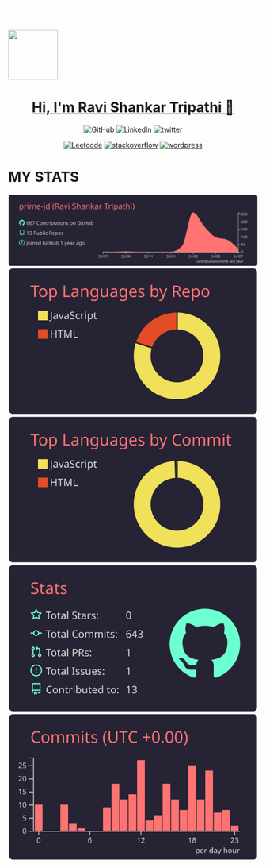 <h1 align="center"><a style="text-decorations:none; color:white" href="https://www.primejd9.wordpress.com">PRIME-JD</a></h1>
 <img align="center" height="100" width="100" src="https://res.cloudinary.com/dooks54nr/image/upload/w_1000,c_fill,ar_1:1,g_auto,r_max,bo_5px_solid_red,b_rgb:262c35/v1720105663/21156_lszxj0.jpg">
<h1 align="center"><a href="https://prime-jd.netlify.app">Hi, I'm Ravi Shankar Tripathi 👋</a></h1>


<p align="center">
  <a href="https://github.com/prime-jd">
    <picture>
      <source media="(prefers-color-scheme: dark)" srcset="https://cdn.simpleicons.org/github/white">
      <img alt="GitHub" title="GitHub" height="48" width="48" src="https://cdn.simpleicons.org/github"></picture></a>
  <a href="https://www.linkedin.com/in/ravi-shankar-tripathi-536870270/">
    <img alt="LinkedIn" title="LinkedIn"  src="https://cdn.simpleicons.org/linkedin"></a>
  <a href="https://x.com/primejd2002">
    <img alt="twitter" title="twitter" height="48" width="48" src="https://cdn.simpleicons.org/x/white"></a>
</p>

<p align="center">
  <a href="https://leetcode.com/u/_Ravi-2022/">
    <img alt="Leetcode" title="Leetcode" height="48" width="48" src="https://cdn.simpleicons.org/leetcode"></a>
  <a href="https://stackoverflow.com/users/25161245/ravi-shankar-tripathi">
      <img alt="stackoverflow" title="stackoverflow" height="48" width="48" src="https://cdn.simpleicons.org/stackoverflow"></a>
  <a href="https://wordpress.com/me">
    <img alt="wordpress" title="wordpress" height="48" width="48" src="https://cdn.simpleicons.org/wordpress"></a>
</p>




# MY STATS
[![](https://raw.githubusercontent.com/prime-jd/prime-jd/master/profile-summary-card-output/aura_dark/0-profile-details.svg)](https://github.com/prime-jd?tab=repositories)
[![](https://raw.githubusercontent.com/prime-jd/prime-jd/master/profile-summary-card-output/aura_dark/1-repos-per-language.svg)](https://github.com/prime-jd) 
[![](https://raw.githubusercontent.com/prime-jd/prime-jd/master/profile-summary-card-output/aura_dark/2-most-commit-language.svg)](https://github.com/prime-jd)
[![](https://raw.githubusercontent.com/prime-jd/prime-jd/master/profile-summary-card-output/aura_dark/3-stats.svg)](https://github.com/prime-jd?tab=stars)
[![](https://raw.githubusercontent.com/prime-jd/prime-jd/master/profile-summary-card-output/aura_dark/4-productive-time.svg)](https://github.com/prime-jd)
